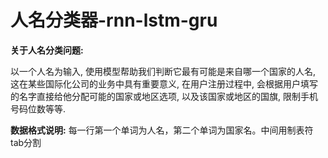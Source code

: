 # 人名分类器-rnn-lstm-gru
**关于人名分类问题:**

以一个人名为输入, 使用模型帮助我们判断它最有可能是来自哪一个国家的人名, 这在某些国际化公司的业务中具有重要意义, 在用户注册过程中, 会根据用户填写的名字直接给他分配可能的国家或地区选项, 以及该国家或地区的国旗, 限制手机号码位数等等.


**数据格式说明:**
每一行第一个单词为人名，第二个单词为国家名。中间用制表符tab分割

